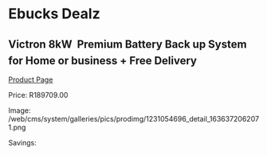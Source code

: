 
# Ebucks Dealz
## Victron 8kW  Premium Battery Back up System for Home or business + Free Delivery
[Product Page](https://www.ebucks.com/web/shop/productSelected.do?prodId=1231054696&catId=854105660)

Price: R189709.00

Image: /web/cms/system/galleries/pics/prodimg/1231054696_detail_1636372062071.png

Savings: 


	